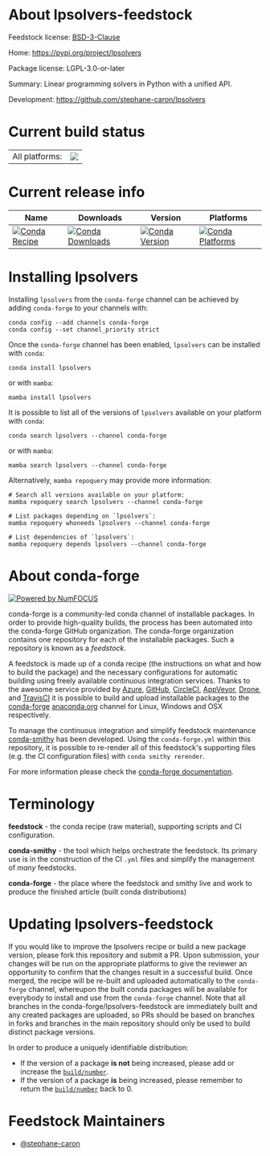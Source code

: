About lpsolvers-feedstock
=========================

Feedstock license: [BSD-3-Clause](https://github.com/conda-forge/lpsolvers-feedstock/blob/main/LICENSE.txt)

Home: https://pypi.org/project/lpsolvers

Package license: LGPL-3.0-or-later

Summary: Linear programming solvers in Python with a unified API.

Development: https://github.com/stephane-caron/lpsolvers

Current build status
====================


<table><tr><td>All platforms:</td>
    <td>
      <a href="https://dev.azure.com/conda-forge/feedstock-builds/_build/latest?definitionId=21917&branchName=main">
        <img src="https://dev.azure.com/conda-forge/feedstock-builds/_apis/build/status/lpsolvers-feedstock?branchName=main">
      </a>
    </td>
  </tr>
</table>

Current release info
====================

| Name | Downloads | Version | Platforms |
| --- | --- | --- | --- |
| [![Conda Recipe](https://img.shields.io/badge/recipe-lpsolvers-green.svg)](https://anaconda.org/conda-forge/lpsolvers) | [![Conda Downloads](https://img.shields.io/conda/dn/conda-forge/lpsolvers.svg)](https://anaconda.org/conda-forge/lpsolvers) | [![Conda Version](https://img.shields.io/conda/vn/conda-forge/lpsolvers.svg)](https://anaconda.org/conda-forge/lpsolvers) | [![Conda Platforms](https://img.shields.io/conda/pn/conda-forge/lpsolvers.svg)](https://anaconda.org/conda-forge/lpsolvers) |

Installing lpsolvers
====================

Installing `lpsolvers` from the `conda-forge` channel can be achieved by adding `conda-forge` to your channels with:

```
conda config --add channels conda-forge
conda config --set channel_priority strict
```

Once the `conda-forge` channel has been enabled, `lpsolvers` can be installed with `conda`:

```
conda install lpsolvers
```

or with `mamba`:

```
mamba install lpsolvers
```

It is possible to list all of the versions of `lpsolvers` available on your platform with `conda`:

```
conda search lpsolvers --channel conda-forge
```

or with `mamba`:

```
mamba search lpsolvers --channel conda-forge
```

Alternatively, `mamba repoquery` may provide more information:

```
# Search all versions available on your platform:
mamba repoquery search lpsolvers --channel conda-forge

# List packages depending on `lpsolvers`:
mamba repoquery whoneeds lpsolvers --channel conda-forge

# List dependencies of `lpsolvers`:
mamba repoquery depends lpsolvers --channel conda-forge
```


About conda-forge
=================

[![Powered by
NumFOCUS](https://img.shields.io/badge/powered%20by-NumFOCUS-orange.svg?style=flat&colorA=E1523D&colorB=007D8A)](https://numfocus.org)

conda-forge is a community-led conda channel of installable packages.
In order to provide high-quality builds, the process has been automated into the
conda-forge GitHub organization. The conda-forge organization contains one repository
for each of the installable packages. Such a repository is known as a *feedstock*.

A feedstock is made up of a conda recipe (the instructions on what and how to build
the package) and the necessary configurations for automatic building using freely
available continuous integration services. Thanks to the awesome service provided by
[Azure](https://azure.microsoft.com/en-us/services/devops/), [GitHub](https://github.com/),
[CircleCI](https://circleci.com/), [AppVeyor](https://www.appveyor.com/),
[Drone](https://cloud.drone.io/welcome), and [TravisCI](https://travis-ci.com/)
it is possible to build and upload installable packages to the
[conda-forge](https://anaconda.org/conda-forge) [anaconda.org](https://anaconda.org/)
channel for Linux, Windows and OSX respectively.

To manage the continuous integration and simplify feedstock maintenance
[conda-smithy](https://github.com/conda-forge/conda-smithy) has been developed.
Using the ``conda-forge.yml`` within this repository, it is possible to re-render all of
this feedstock's supporting files (e.g. the CI configuration files) with ``conda smithy rerender``.

For more information please check the [conda-forge documentation](https://conda-forge.org/docs/).

Terminology
===========

**feedstock** - the conda recipe (raw material), supporting scripts and CI configuration.

**conda-smithy** - the tool which helps orchestrate the feedstock.
                   Its primary use is in the construction of the CI ``.yml`` files
                   and simplify the management of *many* feedstocks.

**conda-forge** - the place where the feedstock and smithy live and work to
                  produce the finished article (built conda distributions)


Updating lpsolvers-feedstock
============================

If you would like to improve the lpsolvers recipe or build a new
package version, please fork this repository and submit a PR. Upon submission,
your changes will be run on the appropriate platforms to give the reviewer an
opportunity to confirm that the changes result in a successful build. Once
merged, the recipe will be re-built and uploaded automatically to the
`conda-forge` channel, whereupon the built conda packages will be available for
everybody to install and use from the `conda-forge` channel.
Note that all branches in the conda-forge/lpsolvers-feedstock are
immediately built and any created packages are uploaded, so PRs should be based
on branches in forks and branches in the main repository should only be used to
build distinct package versions.

In order to produce a uniquely identifiable distribution:
 * If the version of a package **is not** being increased, please add or increase
   the [``build/number``](https://docs.conda.io/projects/conda-build/en/latest/resources/define-metadata.html#build-number-and-string).
 * If the version of a package **is** being increased, please remember to return
   the [``build/number``](https://docs.conda.io/projects/conda-build/en/latest/resources/define-metadata.html#build-number-and-string)
   back to 0.

Feedstock Maintainers
=====================

* [@stephane-caron](https://github.com/stephane-caron/)


